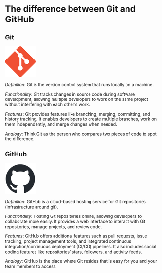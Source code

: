 # The difference between Git and GitHub
## Git
<img src="Git-Icon-1788C.png" alt="Git logo" width=100)>

*Definition*: Git is the version control system that runs locally on a machine.

*Functionality*: Git tracks changes in source code during software development, allowing multiple developers to work on the same project without interfering with each other’s work.

*Features*: Git provides features like branching, merging, committing, and history tracking. It enables developers to create multiple branches, work on them independently, and merge changes when needed.

*Analogy*: Think Git as the person who compares two pieces of code to spot the difference.


## GitHub
<img src="github-mark.png" alt="GitHub logo of invertocat" width=100)>

*Definition*: GitHub is a cloud-based hosting service for Git repositories (infrastructure around git).

*Functionality*: Hosting Git repositories online, allowing developers to collaborate more easily. It provides a web interface to interact with Git repositories, manage projects, and review code.

*Features*: GitHub offers additional features such as pull requests, issue tracking, project management tools, and integrated continuous integration/continuous deployment (CI/CD) pipelines. It also includes social coding features like repositories’ stars, followers, and activity feeds.

*Analogy*: GitHub is the place where Git resides that is easy for you and your team members to access
